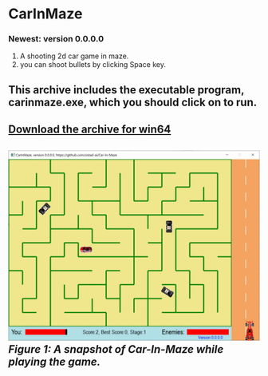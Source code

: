 # CarInMaze
### Newest: version 0.0.0.0
1. A shooting 2d car game in maze.
2. you can shoot bullets by clicking Space key.
## This archive includes the executable program, carinmaze.exe, which you should click on to run.
[Download the archive for win64](https://drive.google.com/file/d/1lJVMVES_IETxkc-KOVYZHY3tEIDk-Rt7/view?usp=sharing)
---
![A snapshot of the game: CarInMaze](Media/ver-0-0-0-0.jpg) *Figure 1: A snapshot of Car-In-Maze while playing the game.*
--- 